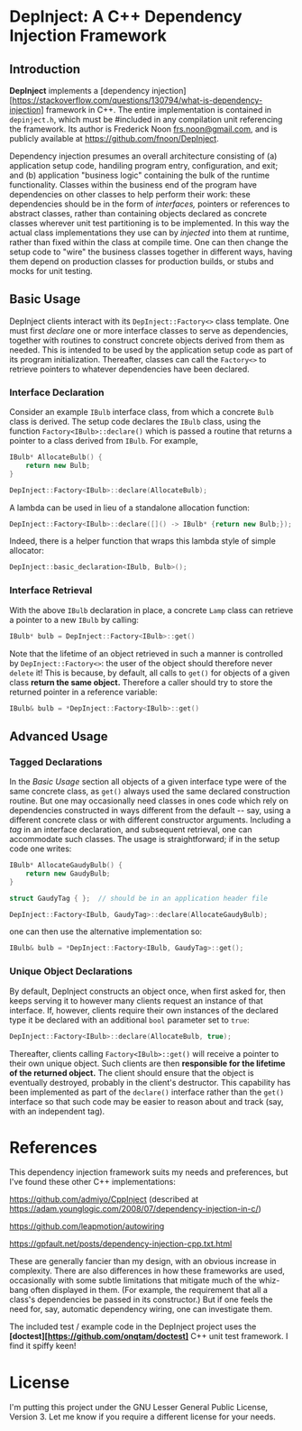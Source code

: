 # DepInject: A C++ Dependency Injection Framework

## Introduction
**DepInject** implements a [dependency injection][https://stackoverflow.com/questions/130794/what-is-dependency-injection]
framework in C++.
The entire implementation is contained in `depinject.h`, which must be #included in any compilation unit
referencing the framework.
Its author is Frederick Noon <frs.noon@gmail.com>, and is publicly available at https://github.com/fnoon/DepInject.

Dependency injection presumes an overall architecture consisting of (a) application setup code, handiling
program entry, configuration, and exit; and (b) application "business logic" containing the bulk of the runtime
functionality.
Classes within the business end of the program have dependencies on other classes to help perform their work:
these dependencies should be in the form of *interfaces,* pointers or references to abstract classes,
rather than containing objects declared as concrete classes wherever unit test partitioning is to be implemented.
In this way the actual class implementations they use can by *injected* into them at runtime,
rather than fixed within the class at compile time.
One can then change the setup code to "wire" the business classes together in different ways,
having them depend on production classes for production builds, or stubs and mocks for unit testing.

## Basic Usage
DepInject clients interact with its `DepInject::Factory<>` class template.
One must first *declare* one or more interface classes to serve as dependencies,
together with routines to construct concrete objects derived from them as needed.
This is intended to be used by the application setup code as part of its program initialization.
Thereafter, classes can call the `Factory<>` to retrieve pointers to whatever dependencies
have been declared.

### Interface Declaration
Consider an example `IBulb` interface class, from which a concrete `Bulb` class is derived.
The setup code declares the `IBulb` class, using the function `Factory<IBulb>::declare()` which
is passed a routine that returns a pointer to a class derived from `IBulb`.
For example,

```cpp
IBulb* AllocateBulb() {
    return new Bulb;
}

DepInject::Factory<IBulb>::declare(AllocateBulb);
```

A lambda can be used in lieu of a standalone allocation function:

```cpp
DepInject::Factory<IBulb>::declare([]() -> IBulb* {return new Bulb;});
```

Indeed, there is a helper function that wraps this lambda style of simple allocator:

```cpp
DepInject::basic_declaration<IBulb, Bulb>();
```

### Interface Retrieval
With the above `IBulb` declaration in place, a concrete `Lamp` class can retrieve a pointer
to a new `IBulb` by calling:

```cpp
IBulb* bulb = DepInject::Factory<IBulb>::get()
```

Note that the lifetime of an object retrieved in such a manner is controlled by `DepInject::Factory<>`:
the user of the object should therefore never `delete` it!
This is because, by default, all calls to `get()` for objects of a given class **return the same object.**
Therefore a caller should try to store the returned pointer in a reference variable:

```cpp
IBulb& bulb = *DepInject::Factory<IBulb>::get()
```

## Advanced Usage

### Tagged Declarations
In the *Basic Usage* section all objects of a given interface type were of the same concrete class,
as `get()` always used the same declared construction routine.
But one may occasionally need classes in ones code which rely on dependencies constructed in
ways different from the default -- say, using a different concrete class or with different constructor arguments.
Including a *tag* in an interface declaration, and subsequent retrieval, one can accommodate
such classes.
The usage is straightforward; if in the setup code one writes:

```cpp
IBulb* AllocateGaudyBulb() {
    return new GaudyBulb;
}

struct GaudyTag { };  // should be in an application header file

DepInject::Factory<IBulb, GaudyTag>::declare(AllocateGaudyBulb);
```

one can then use the alternative implementation so:

```cpp
IBulb& bulb = *DepInject::Factory<IBulb, GaudyTag>::get();
```

### Unique Object Declarations
By default, DepInject constructs an object once, when first asked for, then keeps serving it to
however many clients request an instance of that interface.
If, however, clients require their own instances of the declared type it be declared with an additional
`bool` parameter set to `true`:

```cpp
DepInject::Factory<IBulb>::declare(AllocateBulb, true);
```

Thereafter, clients calling `Factory<IBulb>::get()` will receive a pointer to their own unique object.
Such clients are then **responsible for the lifetime of the returned object.**
The client should ensure that the object is eventually destroyed, probably in the client's destructor.
This capability has been implemented as part of the `declare()` interface rather than the `get()` interface
so that such code may be easier to reason about and track (say, with an independent tag).


# References
This dependency injection framework suits my needs and preferences,
but I've found these other C++ implementations:

  https://github.com/admiyo/CppInject (described at https://adam.younglogic.com/2008/07/dependency-injection-in-c/)

  https://github.com/leapmotion/autowiring

  https://gpfault.net/posts/dependency-injection-cpp.txt.html

These are generally fancier than my design, with an obvious increase in complexity.
There are also differences in how these frameworks are used,
occasionally with some subtle limitations that mitigate much of the whiz-bang often displayed in them.
(For example, the requirement that all a class's dependencies be passed in its constructor.)
But if one feels the need for, say, automatic dependency wiring, one can investigate them.

The included test / example code in the DepInject project uses the **[doctest][https://github.com/onqtam/doctest]**
C++ unit test framework.  I find it spiffy keen!

# License

I'm putting this project under the GNU Lesser General Public License, Version 3.
Let me know if you require a different license for your needs.
